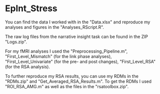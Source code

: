 # EpInt_Stress

You can find the data I worked with in the "Data.xlsx" and reproduce my analyses and figures in the "Analyses_RScript.R". 

The raw log files from the narrative insight task can be found in the ZIP "Logs.zip".

For my fMRI analyses I used the "Preprocessing_Pipeline.m", "First_Level_Mismatch" (for the link phase analyses), "First_Level_Univariate" (for the pre- and post changes), 
"First_Level_RSA" (for the RSA analysis). 

To further reproduce my RSA results, you can use my RDMs in the "RDMs.zip" and "Get_Averaged_RSA_Results.m".
To get the RDMs I used "ROI_RSA_AMG.m" as well as the files in the "rsatoolbox.zip".
